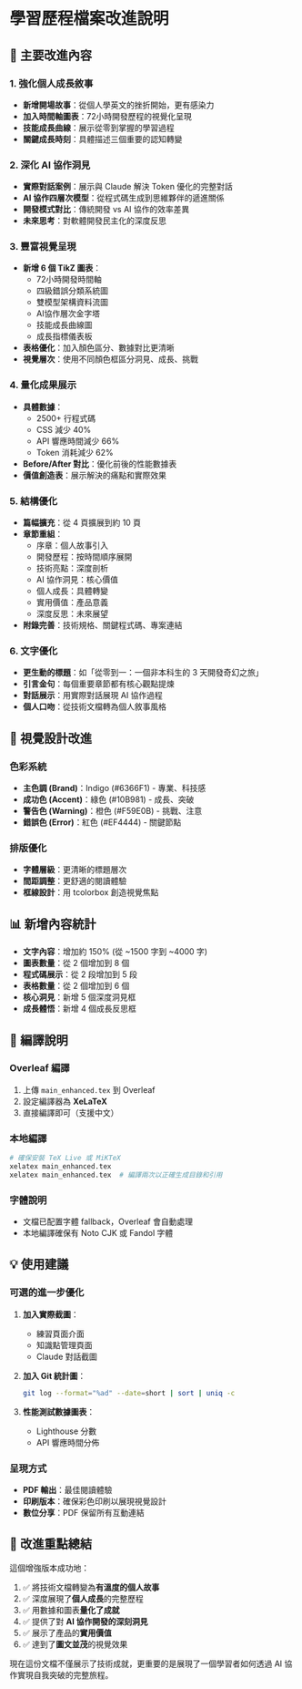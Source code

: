 # 學習歷程檔案改進說明

## 📝 主要改進內容

### 1. **強化個人成長敘事**
- **新增開場故事**：從個人學英文的挫折開始，更有感染力
- **加入時間軸圖表**：72小時開發歷程的視覺化呈現
- **技能成長曲線**：展示從零到掌握的學習過程
- **關鍵成長時刻**：具體描述三個重要的認知轉變

### 2. **深化 AI 協作洞見**
- **實際對話案例**：展示與 Claude 解決 Token 優化的完整對話
- **AI 協作四層次模型**：從程式碼生成到思維夥伴的遞進關係
- **開發模式對比**：傳統開發 vs AI 協作的效率差異
- **未來思考**：對軟體開發民主化的深度反思

### 3. **豐富視覺呈現**
- **新增 6 個 TikZ 圖表**：
  - 72小時開發時間軸
  - 四級錯誤分類系統圖
  - 雙模型架構資料流圖
  - AI協作層次金字塔
  - 技能成長曲線圖
  - 成長指標儀表板
- **表格優化**：加入顏色區分、數據對比更清晰
- **視覺層次**：使用不同顏色框區分洞見、成長、挑戰

### 4. **量化成果展示**
- **具體數據**：
  - 2500+ 行程式碼
  - CSS 減少 40%
  - API 響應時間減少 66%
  - Token 消耗減少 62%
- **Before/After 對比**：優化前後的性能數據表
- **價值創造表**：展示解決的痛點和實際效果

### 5. **結構優化**
- **篇幅擴充**：從 4 頁擴展到約 10 頁
- **章節重組**：
  - 序章：個人故事引入
  - 開發歷程：按時間順序展開
  - 技術亮點：深度剖析
  - AI 協作洞見：核心價值
  - 個人成長：具體轉變
  - 實用價值：產品意義
  - 深度反思：未來展望
- **附錄完善**：技術規格、關鍵程式碼、專案連結

### 6. **文字優化**
- **更生動的標題**：如「從零到一：一個非本科生的 3 天開發奇幻之旅」
- **引言金句**：每個重要章節都有核心觀點提煉
- **對話展示**：用實際對話展現 AI 協作過程
- **個人口吻**：從技術文檔轉為個人敘事風格

## 🎨 視覺設計改進

### 色彩系統
- **主色調 (Brand)**：Indigo (#6366F1) - 專業、科技感
- **成功色 (Accent)**：綠色 (#10B981) - 成長、突破
- **警告色 (Warning)**：橙色 (#F59E0B) - 挑戰、注意
- **錯誤色 (Error)**：紅色 (#EF4444) - 關鍵節點

### 排版優化
- **字體層級**：更清晰的標題層次
- **間距調整**：更舒適的閱讀體驗
- **框線設計**：用 tcolorbox 創造視覺焦點

## 📊 新增內容統計

- **文字內容**：增加約 150% (從 ~1500 字到 ~4000 字)
- **圖表數量**：從 2 個增加到 8 個
- **程式碼展示**：從 2 段增加到 5 段
- **表格數量**：從 2 個增加到 6 個
- **核心洞見**：新增 5 個深度洞見框
- **成長體悟**：新增 4 個成長反思框

## 🚀 編譯說明

### Overleaf 編譯
1. 上傳 `main_enhanced.tex` 到 Overleaf
2. 設定編譯器為 **XeLaTeX**
3. 直接編譯即可（支援中文）

### 本地編譯
```bash
# 確保安裝 TeX Live 或 MiKTeX
xelatex main_enhanced.tex
xelatex main_enhanced.tex  # 編譯兩次以正確生成目錄和引用
```

### 字體說明
- 文檔已配置字體 fallback，Overleaf 會自動處理
- 本地編譯確保有 Noto CJK 或 Fandol 字體

## 💡 使用建議

### 可選的進一步優化
1. **加入實際截圖**：
   - 練習頁面介面
   - 知識點管理頁面
   - Claude 對話截圖
   
2. **加入 Git 統計圖**：
   ```bash
   git log --format="%ad" --date=short | sort | uniq -c
   ```
   
3. **性能測試數據圖表**：
   - Lighthouse 分數
   - API 響應時間分佈

### 呈現方式
- **PDF 輸出**：最佳閱讀體驗
- **印刷版本**：確保彩色印刷以展現視覺設計
- **數位分享**：PDF 保留所有互動連結

## 🎯 改進重點總結

這個增強版本成功地：
1. ✅ 將技術文檔轉變為**有溫度的個人故事**
2. ✅ 深度展現了**個人成長**的完整歷程
3. ✅ 用數據和圖表**量化了成就**
4. ✅ 提供了對 **AI 協作開發的深刻洞見**
5. ✅ 展示了產品的**實用價值**
6. ✅ 達到了**圖文並茂**的視覺效果

現在這份文檔不僅展示了技術成就，更重要的是展現了一個學習者如何透過 AI 協作實現自我突破的完整旅程。